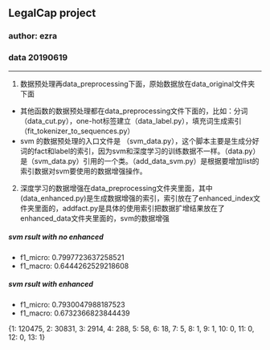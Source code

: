 ## LegalCap project
### author: ezra 
### data 20190619
****

1. 数据预处理再data_preprocessing下面，原始数据放在data_original文件夹下面
+ 其他函数的数据预处理都在data_preprocessing文件下面的，比如：分词（data_cut.py），one-hot标签建立（data_label.py），填充词生成索引（fit_tokenizer_to_sequences.py）
+ svm 的数据预处理的入口文件是 （svm_data.py），这个脚本主要是生成分好词的fact和label的索引，因为svm和深度学习的训练数据不一样。（data.py）是（svm_data.py）引用的一个类。（add_data_svm.py）是根据要增加list的索引数据对svm要使用的数据增强操作。
2. 深度学习的数据增强在data_preprocessing文件夹里面，其中(data_enhanced.py)是生成数据增强的索引，索引放在了enhanced_index文件夹里面的，addfact.py是具体的使用索引把数据扩增结果放在了enhanced_data文件夹里面的，svm的数据增强


##### svm rsult with no enhanced
+ f1_micro: 0.7997723637258521 
+ f1_macro: 0.6444262529218608
##### svm rsult with enhanced
+ f1_micro: 0.7930047988187523  
+ f1_macro: 0.6732366823844439

{1: 120475, 2: 30831, 3: 2914, 4: 288, 5: 58, 6: 18, 7: 5, 8: 1, 9: 1, 10: 0, 11: 0, 12: 0, 13: 1}